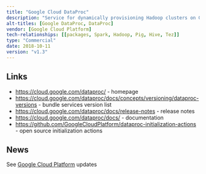 ```yaml
---
title: "Google Cloud DataProc"
description: "Service for dynamically provisioning Hadoop clusters on Google Compute Engine based on a single standard set of Hadoop services.  Supports selection of virtual machines (including custom machine types and machines with GPUs), usage of custom VM images, a claimed cluster startup time of less than 90 seconds, local storage and HDFS filesystem, programmatic execution of jobs, workflows (parameterisable operations that create clusters, run jobs and then delete the cluster), manual and automatic scaling, initialisation actions (to install extra services or run scripts, with a set of open source actions available), optional components (automatic addition of extra services), automatic deletion of clusters (based on time, usage or idleness), integration with Stackdriver Logging and Monitoring and encryption of data in HDFS and Cloud Storage.  Manageable via the Google Cloud Console Web UI and SDK plus an RPC and REST API.  Priced an an hourly rate (charged per second) based on the specification of the VMs being used, which is in addition to any Compute Engine or Persistent Disk charges."
alt-titles: [Google DataProc, DataProc]
vendor: [Google Cloud Platform]
tech-relationships: [[packages, Spark, Hadoop, Pig, Hive, Tez]]
type: "Commercial"
date: 2018-10-11
version: "v1.3"
---
```

## Links

* <https://cloud.google.com/dataproc/> - homepage
* <https://cloud.google.com/dataproc/docs/concepts/versioning/dataproc-versions> - bundle services version list
* <https://cloud.google.com/dataproc/docs/release-notes> - release notes
* <https://cloud.google.com/dataproc/docs/> - documentation
* <https://github.com/GoogleCloudPlatform/dataproc-initialization-actions> - open source initialization actions

## News

See [Google Cloud Platform](/tech-vendors/google-cloud-platform/) updates